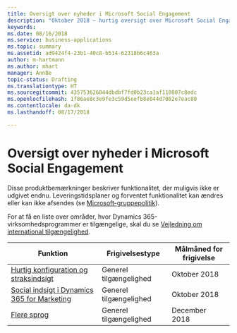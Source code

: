```yaml
---
title: Oversigt over nyheder i Microsoft Social Engagement
description: "Oktober 2018 – hurtig oversigt over Microsoft Social Engagement"
keywords: 
ms.date: 08/16/2018
ms.service: business-applications
ms.topic: summary
ms.assetid: ad9424f4-23b1-40c8-b514-62318b6c463a
author: m-hartmann
ms.author: mhart
manager: AnnBe
topic-status: Drafting
ms.translationtype: HT
ms.sourcegitcommit: 435753626044dbdbf7fd0b23ca1af110807c8edc
ms.openlocfilehash: 1f86ae8c3e9fe3c59d5eefb8e044d7082e7eac80
ms.contentlocale: da-dk
ms.lasthandoff: 08/17/2018

---
```


#  <a name="summary-of-whats-new-in-microsoft-social-engagement"></a>Oversigt over nyheder i Microsoft Social Engagement

Disse produktbemærkninger beskriver funktionalitet, der muligvis ikke er udgivet endnu. Leveringstidsplaner og forventet funktionalitet kan ændres eller kan ikke afsendes (se [Microsoft-gruppepolitik](https://go.microsoft.com/fwlink/p/?linkid=2007332)).
    
For at få en liste over områder, hvor Dynamics 365-virksomhedsprogrammer er tilgængelige, skal du se [Vejledning om international tilgængelighed](https://aka.ms/dynamics_365_international_availability_deck).

| Funktion                                                                                     | Frigivelsestype | Målmåned for frigivelse |
|---------------------------------------------------------------------------------------------|--------------|----------------------|
| [Hurtig konfiguration og straksindsigt](quick-setup.md)                                        | Generel tilgængelighed           | Oktober 2018          |
| [Social indsigt i Dynamics 365 for Marketing](social-insights-dynamics365-marketing.md) | Generel tilgængelighed           | Oktober 2018          |
| [Flere sprog](additional-languages.md)                                           | Generel tilgængelighed           | December 2018         |


